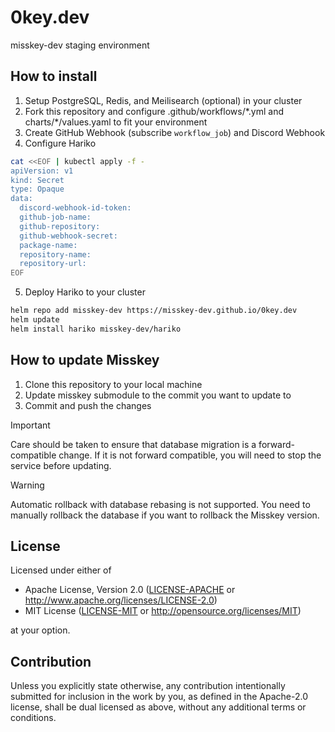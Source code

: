 # 0key.dev

misskey-dev staging environment

## How to install

1. Setup PostgreSQL, Redis, and Meilisearch (optional) in your cluster
2. Fork this repository and configure .github/workflows/\*.yml and charts/\*/values.yaml to fit your environment
3. Create GitHub Webhook (subscribe `workflow_job`) and Discord Webhook
4. Configure Hariko

```bash
cat <<EOF | kubectl apply -f -
apiVersion: v1
kind: Secret
type: Opaque
data:
  discord-webhook-id-token:
  github-job-name:
  github-repository:
  github-webhook-secret:
  package-name:
  repository-name:
  repository-url:
EOF
```

5. Deploy Hariko to your cluster

```bash
helm repo add misskey-dev https://misskey-dev.github.io/0key.dev
helm update
helm install hariko misskey-dev/hariko
```

## How to update Misskey

1. Clone this repository to your local machine
2. Update misskey submodule to the commit you want to update to
3. Commit and push the changes

> [!IMPORTANT]
> Care should be taken to ensure that database migration is a forward-compatible change. If it is not forward compatible, you will need to stop the service before updating.

> [!WARNING]
> Automatic rollback with database rebasing is not supported. You need to manually rollback the database if you want to rollback the Misskey version.

## License

Licensed under either of

- Apache License, Version 2.0 ([LICENSE-APACHE](LICENSE-APACHE) or
  <http://www.apache.org/licenses/LICENSE-2.0>)
- MIT License ([LICENSE-MIT](LICENSE-MIT) or
  <http://opensource.org/licenses/MIT>)

at your option.

## Contribution

Unless you explicitly state otherwise, any contribution intentionally submitted
for inclusion in the work by you, as defined in the Apache-2.0 license, shall be
dual licensed as above, without any additional terms or conditions.
